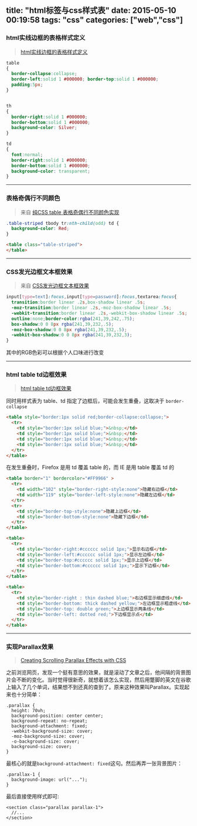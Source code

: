 title: "html标签与css样式表"
date: 2015-05-10 00:19:58
tags: "css"
categories: ["web","css"]
---

###  html实线边框的表格样式定义 

> [html实线边框的表格样式定义](http://blog.csdn.net/henrytsu/article/details/3446384)

```css
table
{
  border-collapse:collapse;
  border-left:solid 1 #000000; border-top:solid 1 #000000;
  padding:5px;
}


th
{
  border-right:solid 1 #000000;
  border-bottom:solid 1 #000000;
  background-color: Silver;
}

td
{
  font:normal;
  border-right:solid 1 #000000;
  border-bottom:solid 1 #000000;
  background-color: transparent;
}
```

----------

### 表格奇偶行不同颜色
> 来自 [纯CSS table 表格奇偶行不同颜色实现](http://www.cnblogs.com/sanmen/archive/2012/08/09/2631011.html)

```css
.table-striped tbody tr:nth-child(odd) td {
  background-color: Red;
}
```
```html
<table class="table-striped">
</table>
```

----------

### CSS发光边框文本框效果
> 来自 [CSS发光边框文本框效果](http://blog.netsh.org/posts/css-input-border-light-box-effect_533.netsh.html)

```css
input[type=text]:focus,input[type=password]:focus,textarea:focus{
  transition:border linear .2s,box-shadow linear .5s;
  -moz-transition:border linear .2s,-moz-box-shadow linear .5s;
  -webkit-transition:border linear .2s,-webkit-box-shadow linear .5s;
  outline:none;border-color:rgba(241,39,242,.75);
  box-shadow:0 0 8px rgba(241,39,232,.5);
  -moz-box-shadow:0 0 8px rgba(241,39,232,.5);
  -webkit-box-shadow:0 0 8px rgba(241,39,232,3);
}
```
其中的RGB色彩可以根据个人口味进行改变

----

### html table td边框效果

> [html table td边框效果](http://hi.baidu.com/9prior/item/60b47eb61cd3b8941846970e)

同时用样式表为 table、td 指定了边框后，可能会发生重叠，这取决于 `border-collapse`
```html
<table style="border:1px solid red;border-collapse:collapse;">
  <tr>
    <td style="border:1px solid blue;">&nbsp;</td>
    <td style="border:1px solid blue;">&nbsp;</td>
    <td style="border:1px solid blue;">&nbsp;</td>
    <td style="border:1px solid blue;">&nbsp;</td>
  </tr>
</table>
```
在发生重叠时，Firefox 是用 td 覆盖 table 的，而 IE 是用 table 覆盖 td 的
```html
<table border="1" bordercolor="#FF9966" >
  <tr>
    <td width="102" style="border-right-style:none">隐藏右边框</td>
    <td width="119" style="border-left-style:none">隐藏左边框</td>
  </tr>
  <tr>
    <td style="border-top-style:none">隐藏上边框</td>
    <td style="border-bottom-style:none">隐藏下边框</td>
  </tr>
</table>

<table>
  <tr>
    <td style="border-right:#cccccc solid 1px;">显示右边框</td>
    <td style="border-left:#cccccc solid 1px;">显示左边框</td>
    <td style="border-top:#cccccc solid 1px;">显示上边框</td>
    <td style="border-bottom:#cccccc solid 1px;">显示下边框</td>
  </tr>
</table>

<table>
  <tr>
    <td style="border-right : thin dashed blue;">右边框显示细虚线</td>
    <td style="border-bottom: thick dashed yellow;">左边框显示粗虚线</td>
    <td style="border-top: double green;">上边框显示两条线</td>
    <td style="border-left: dotted red;">下边框显示点</td>
  </tr>
</table>
```

----

### 实现Parallax效果

> [Creating Scrolling Parallax Effects with CSS](https://davidwalsh.name/parallax)

之前浏览网页，发现一个挺有意思的效果，就是滚动了文章之后，他间隔的背景图片会不断的变化。当时觉得很新奇，就想着该怎么实现，然后用蹩脚的英文在谷歌上输入了几个单词，结果想不到还真的查到了。原来这种效果叫Parallax。实现起来也十分简单：
```
.parallax {
  height: 70vh;
  background-position: center center;
  background-repeat: no-repeat;
  background-attachment: fixed;
  -webkit-background-size: cover;
  -moz-background-size: cover;
  -o-background-size: cover;
  background-size: cover;
}
```
最核心的就是`background-attachment: fixed`这句。然后再弄一张背景图片：
```
.parallax-1 {
  background-image: url("...");
}
```
最后直接使用样式即可:
```
<section class="parallax parallax-1">
  //...
</section>
```